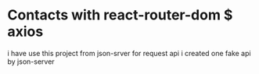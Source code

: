 # Contacts with react-router-dom $ axios
i have use this project from json-srver for request api
i created one fake api by json-server
